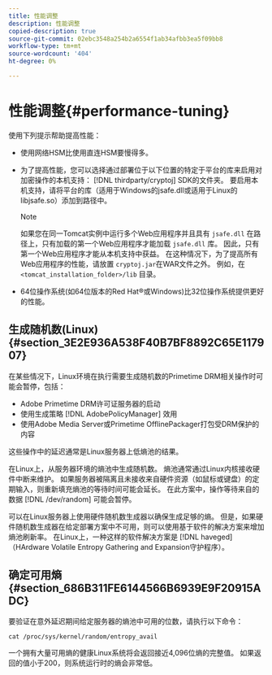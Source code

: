 ```yaml
---
title: 性能调整
description: 性能调整
copied-description: true
source-git-commit: 02ebc3548a254b2a6554f1ab34afbb3ea5f09bb8
workflow-type: tm+mt
source-wordcount: '404'
ht-degree: 0%

---
```


# 性能调整{#performance-tuning}

使用下列提示帮助提高性能：

* 使用网络HSM比使用直连HSM要慢得多。
* 为了提高性能，您可以选择通过部署位于以下位置的特定于平台的库来启用对加密操作的本机支持： [!DNL thirdparty/cryptoj] SDK的文件夹。 要启用本机支持，请将平台的库（适用于Windows的jsafe.dll或适用于Linux的libjsafe.so）添加到路径中。

  >[!NOTE]
  >
  >如果您在同一Tomcat实例中运行多个Web应用程序并且具有 `jsafe.dll` 在路径上，只有加载的第一个Web应用程序才能加载 `jsafe.dll` 库。 因此，只有第一个Web应用程序才能从本机支持中获益。 在这种情况下，为了提高所有Web应用程序的性能，请放置 `cryptoj.jar`在WAR文件之外。 例如，在 `<tomcat_installation_folder>/lib` 目录。

* 64位操作系统(如64位版本的Red Hat®或Windows)比32位操作系统提供更好的性能。

## 生成随机数(Linux) {#section_3E2E936A538F40B7BF8892C65E117907}

在某些情况下，Linux环境在执行需要生成随机数的Primetime DRM相关操作时可能会暂停，包括：

* Adobe Primetime DRM许可证服务器的启动
* 使用生成策略 [!DNL AdobePolicyManager] 效用
* 使用Adobe Media Server或Primetime OfflinePackager打包受DRM保护的内容

这些操作中的延迟通常是Linux服务器上低熵池的结果。

在Linux上，从服务器环境的熵池中生成随机数。 熵池通常通过Linux内核接收硬件中断来维护。 如果服务器被隔离且未接收来自硬件资源（如鼠标或键盘）的定期输入，则重新填充熵池的等待时间可能会延长。 在此方案中，操作等待来自的数据 [!DNL /dev/random] 可能会暂停。

可以在Linux服务器上使用硬件随机数生成器以确保生成足够的熵。 但是，如果硬件随机数生成器在给定部署方案中不可用，则可以使用基于软件的解决方案来增加熵池刷新率。 在Linux上，一种这样的软件解决方案是 [!DNL haveged] （HArdware Volatile Entropy Gathering and Expansion守护程序）。

## 确定可用熵 {#section_686B311FE6144566B6939E9F20915ADC}

要验证在意外延迟期间给定服务器的熵池中可用的位数，请执行以下命令：

```
cat /proc/sys/kernel/random/entropy_avail 
```

一个拥有大量可用熵的健康Linux系统将会返回接近4,096位熵的完整值。 如果返回的值小于200，则系统运行时的熵会非常低。

